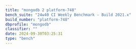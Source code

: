 ```yaml
---
title: "mongodb 2 platform-748"
bench_suite: "24w40 CI Weekly Benchmark - Build 2021.x"
build_number: "platform-748"
dbprofile: "mongodb"
classifier: ""
date: 2024-09-30T03:25:31
type: "bench"
---
```

